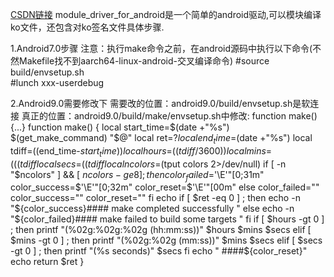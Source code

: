 [CSDN链接](https://blog.csdn.net/u010164190/article/details/83900420)
module_driver_for_android是一个简单的android驱动,可以模块编译ko文件，还包含对ko签名文件具体步骤.

1.Android7.0步骤
注意：执行make命令之前，在android源码中执行以下命令(不然Makefile找不到aarch64-linux-android-交叉编译命令) 
#source build/envsetup.sh     
#lunch xxx-userdebug

2.Android9.0需要修改下
需要改的位置：android9.0/build/envsetup.sh是软连接
真正的位置：android9.0/build/make/envsetup.sh中修改: function make(){...} 
function make() 
{
    local start_time=$(date +"%s")
    $(get_make_command) "$@"
    local ret=$?
    local end_time=$(date +"%s")
    local tdiff=$(($end_time-$start_time))
    local hours=$(($tdiff / 3600 ))
    local mins=$((($tdiff % 3600) / 60))
    local secs=$(($tdiff % 60))
    local ncolors=$(tput colors 2>/dev/null)
    if [ -n "$ncolors" ] && [ $ncolors -ge 8 ]; then
        color_failed=$'\E'"[0;31m"
        color_success=$'\E'"[0;32m"
        color_reset=$'\E'"[00m"
    else
        color_failed=""
        color_success=""
        color_reset=""
    fi
    echo
    if [ $ret -eq 0 ] ; then
        echo -n "${color_success}#### make completed successfully "
    else
        echo -n "${color_failed}#### make failed to build some targets "
    fi
    if [ $hours -gt 0 ] ; then
        printf "(%02g:%02g:%02g (hh:mm:ss))" $hours $mins $secs
    elif [ $mins -gt 0 ] ; then
        printf "(%02g:%02g (mm:ss))" $mins $secs
    elif [ $secs -gt 0 ] ; then
        printf "(%s seconds)" $secs
    fi
    echo " ####${color_reset}"
    echo
    return $ret
}



